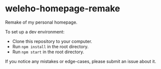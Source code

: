 # weleho-homepage-remake

Remake of my personal homepage.

To set up a dev environment:

- Clone this repository to your computer.
- Run `npm install` in the root directory.
- Run `npm start` in the root directory.

If you notice any mistakes or edge-cases, please submit an issue about it.
